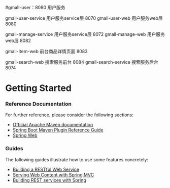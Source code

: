 #gmall-user：8080  用户服务

gmall-user-service 用户服务service层 8070
gmall-user-web     用户服务web层     8080


gmall-manage-service 用户服务service层 8072
gmall-manage-web     用户服务web层     8082  


gmall-item-web      前台商品详情页面    8083

         
gmall-search-web 搜索服务前台         8084
gmall-search-service 搜索服务后台     8074











# Getting Started

### Reference Documentation
For further reference, please consider the following sections:

* [Official Apache Maven documentation](https://maven.apache.org/guides/index.html)
* [Spring Boot Maven Plugin Reference Guide](https://docs.spring.io/spring-boot/docs/2.2.6.RELEASE/maven-plugin/)
* [Spring Web](https://docs.spring.io/spring-boot/docs/2.2.6.RELEASE/reference/htmlsingle/#boot-features-developing-web-applications)

### Guides
The following guides illustrate how to use some features concretely:

* [Building a RESTful Web Service](https://spring.io/guides/gs/rest-com.huki.gmall.service/)
* [Serving Web Content with Spring MVC](https://spring.io/guides/gs/serving-web-content/)
* [Building REST services with Spring](https://spring.io/guides/tutorials/bookmarks/)

